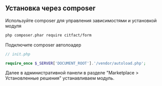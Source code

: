 ## Установка через composer

Используйте composer для управления зависимостями и установкой модуля

``` bash
php composer.phar require citfact/form
```

Подключите composer автолоадер 
``` php
// init.php

require_once $_SERVER['DOCUMENT_ROOT'].'/vendor/autoload.php';
```

Далее в административной панели в разделе "Marketplace > Установленные решения" устанавливаем модуль.  
